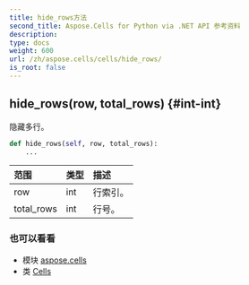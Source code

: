 ```yaml
---
title: hide_rows方法
second_title: Aspose.Cells for Python via .NET API 参考资料
description:
type: docs
weight: 600
url: /zh/aspose.cells/cells/hide_rows/
is_root: false
---
```

##  hide_rows(row, total_rows) {#int-int}
隐藏多行。



```python
def hide_rows(self, row, total_rows):
    ...
```


|范围|类型|描述|
| :- | :- | :- |
| row | int |行索引。|
| total_rows | int |行号。|



### 也可以看看
* 模块 [aspose.cells](../../)
* 类 [Cells](/cells/python-net/zh/aspose.cells/cells)
